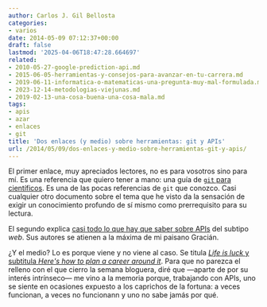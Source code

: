 ```yaml
---
author: Carlos J. Gil Bellosta
categories:
- varios
date: 2014-05-09 07:12:37+00:00
draft: false
lastmod: '2025-04-06T18:47:28.664697'
related:
- 2010-05-27-google-prediction-api.md
- 2015-06-05-herramientas-y-consejos-para-avanzar-en-tu-carrera.md
- 2019-06-11-informatica-o-matematicas-una-pregunta-muy-mal-formulada.md
- 2023-12-14-metodologias-viejunas.md
- 2019-02-13-una-cosa-buena-una-cosa-mala.md
tags:
- apis
- azar
- enlaces
- git
title: 'Dos enlaces (y medio) sobre herramientas: git y APIs'
url: /2014/05/09/dos-enlaces-y-medio-sobre-herramientas-git-y-apis/
---
```


El primer enlace, muy apreciados lectores, no es para vosotros sino para mí. Es una referencia que quiero tener a mano: una guía de [`git` para científicos](http://nyuccl.org/pages/GitTutorial/). Es una de las pocas referencias de `git` que conozco. Casi cualquier otro documento sobre el tema que he visto da la sensación de exigir un conocimiento profundo de sí mismo como prerrequisito para su lectura.

El segundo explica [casi todo lo que hay que saber sobre APIs](http://ropensci.org/blog/2014/04/14/webapis/) del subtipo _web_. Sus autores se atienen a la máxima de mi paisano Gracián.

¿Y el medio? Lo es porque viene y no viene al caso. Se titula [_Life is luck_ y subtitula _Here's how to plan a career around it_](http://blogs.hbr.org/2014/01/life-is-luck-heres-how-to-plan-a-career-around-it/). Para que no parezca el relleno con el que cierro la semana bloguera, diré que —aparte de por su interés intrínseco— me vino a la memoria porque, trabajando con APIs, uno se siente en ocasiones expuesto a los caprichos de la fortuna: a veces funcionan, a veces no funcionann y uno no sabe jamás por qué.